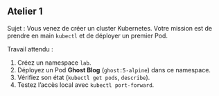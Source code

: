 ## Atelier 1

Sujet :
Vous venez de créer un cluster Kubernetes. Votre mission est de prendre en main `kubectl` et de déployer un premier Pod.

Travail attendu :

1. Créez un namespace `lab`.
2. Déployez un Pod **Ghost Blog** (`ghost:5-alpine`) dans ce namespace.
3. Vérifiez son état (`kubectl get pods`, `describe`).
4. Testez l’accès local avec `kubectl port-forward`.
